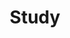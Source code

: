 ---
permalink: /study/
title: "Study"
layout: layout_study
excerpt: "study.md"
toc: true
tags: [About]
---